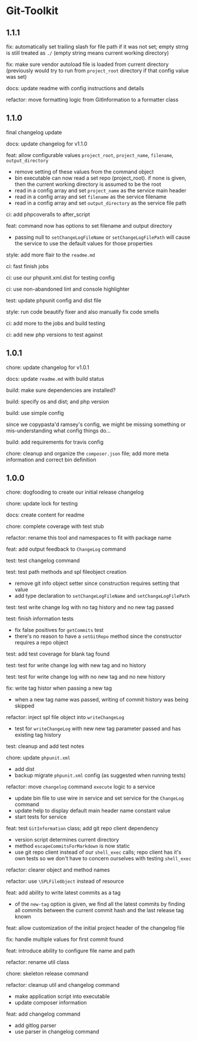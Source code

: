 # Git-Toolkit

## 1.1.1
fix: automatically set trailing slash for file path if it was not set; empty strng is still treated as `./` \(empty string means current working directory\)

fix: make sure vendor autoload file is loaded from current directory \(previously would try to run from `project_root` directory if that config value was set\)

docs: update readme with config instructions and details

refactor: move formatting logic from GitInformation to a formatter class

## 1.1.0
final changelog update

docs: update changelog for v1.1.0

feat: allow configurable values `project_root`, `project_name`, `filename`, `output_directory`

- remove setting of these values from the command object
- bin executable can now read a set repo \(project_root\). if none is given, then the current working directory is assumed to be the root
- read in a config array and set `project_name` as the service main header
- read in a config array and set `filename` as the service filename
- read in a config array and set `output_directory` as the service file path

ci: add phpcoveralls to after_script

feat: command now has options to set filename and output directory

- passing null to `setChangeLogFileName` or `setChangeLogFilePath` will cause the service to use the default values for those properties

style: add more flair to the `readme.md`

ci: fast finish jobs

ci: use our phpunit.xml.dist for testing config

ci: use non-abandoned lint and console highlighter

test: update phpunit config and dist file

style: run code beautify fixer and also manually fix code smells

ci: add more to the jobs and build testing

ci: add new php versions to test against

## 1.0.1
chore: update changelog for v1.0.1

docs: update `readme.md` with build status

build: make sure dependencies are installed?

build: specify os and dist; and php version

build: use simple config

since we copypasta'd ramsey's config, we might be missing something or mis-understanding what config things do...

build: add requirements for travis config

chore: cleanup and organize the `composer.json` file; add more meta information and correct bin definition

## 1.0.0
chore: dogfooding to create our initial release changelog

chore: update lock for testing

docs: create content for readme

chore: complete coverage with test stub

refactor: rename this tool and namespaces to fit with package name

feat: add output feedback to `ChangeLog` command

test: test changelog command

test: test path methods and spl fileobject creation

- remove git info object setter since construction requires setting that value
- add type declaration to `setChangeLogFileName` and `setChangeLogFilePath`

test: test write change log with no tag history and no new tag passed

test: finish information tests

- fix false positives for `getCommits` test
- there's no reason to have a `setGitRepo` method since the constructor requires a repo object

test: add test coverage for blank tag found

test: test for write change log with new tag and no history

test: test for write change log with no new tag and no new history

fix: write tag histor when passing a new tag

- when a new tag name was passed, writing of commit history was being skipped

refactor: inject spl file object into `writeChangeLog`

- test for `writeChangeLog` with new new tag parameter passed and has existing tag history

test: cleanup and add test notes

chore: update `phpunit.xml`

- add dist
- backup migrate `phpunit.xml` config \(as suggested when running tests\)

refactor: move `changelog` command `execute` logic to a service

- update bin file to use wire in service and set service for the `ChangeLog` command
- update help to display default main header name constant value
- start tests for service

feat: test `GitInformation` class; add git repo client dependency

- version script determines current directory
- method `escapeCommitsForMarkdown` is now static
- use git repo client instead of our `shell_exec` calls; repo client has it's own tests so we don't have to concern ourselves with testing `shell_exec`

refactor: clearer object and method names

refactor: use `\SPLFileObject` instead of resource

feat: add ability to write latest commits as a tag

- of the `new-tag` option is given, we find all the latest commits by finding all commits between the current commit hash and the last release tag known

feat: allow customization of the initial project header of the changelog file

fix: handle multiple values for first commit found

feat: introduce ability to configure file name and path

refactor: rename util class

chore: skeleton release command

refactor: cleanup util and changelog command

- make application script into executable
- update composer information

feat: add changelog command

- add gitlog parser
- use parser in changelog command

